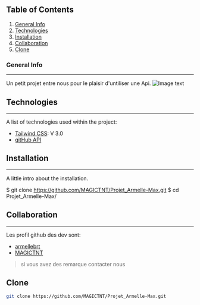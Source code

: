 ## Table of Contents
1. [General Info](#general-info)
2. [Technologies](#technologies)
3. [Installation](#installation)
4. [Collaboration](#collaboration)
5. [Clone](#Clone)

### General Info
***
Un petit projet entre nous pour le plaisir d'untiliser une Api.
![Image text](https://d1fmx1rbmqrxrr.cloudfront.net/zdnet/optim/i/edit/ne/2020/06/github-logo__w1200.png)
## Technologies
***
A list of technologies used within the project:
* [Tailwind CSS](https://tailwindcss.com/docs/installation): V 3.0 
* [gitHub API](https://docs.github.com/en/rest)

## Installation
***
A little intro about the installation. 

$ git clone https://github.com/MAGICTNT/Projet_Armelle-Max.git
$ cd Projet_Armelle-Max/

## Collaboration
***
Les profil github des dev sont:
* [armellebrt](https://github.com/armellebrt)
* [MAGICTNT](https://github.com/MAGICTNT)

> si vous avez des remarque contacter nous

## Clone
```bash
git clone https://github.com/MAGICTNT/Projet_Armelle-Max.git
```





